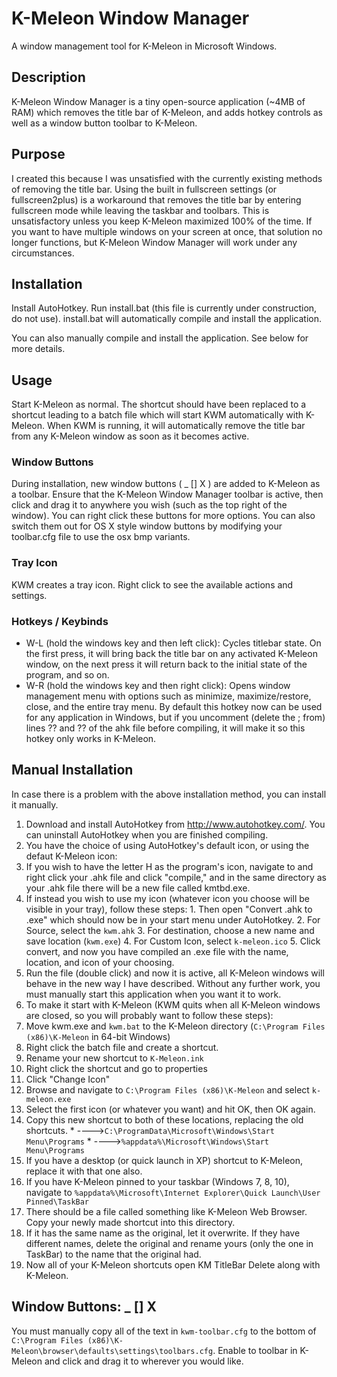 # K-Meleon Window Manager
A window management tool for K-Meleon in Microsoft Windows.

## Description
K-Meleon Window Manager is a tiny open-source application (~4MB of RAM) which removes the title bar of K-Meleon, and adds hotkey controls as well as a window button toolbar to K-Meleon.

## Purpose
I created this because I was unsatisfied with the currently existing methods of removing the title bar. Using the built in fullscreen settings (or fullscreen2plus) is a workaround that removes the title bar by entering fullscreen mode while leaving the taskbar and toolbars. This is unsatisfactory unless you keep K-Meleon maximized 100% of the time. If you want to have multiple windows on your screen at once, that solution no longer functions, but K-Meleon Window Manager will work under any circumstances.

## Installation
Install AutoHotkey. Run install.bat (this file is currently under construction, do not use). install.bat will automatically compile and install the application.

You can also manually compile and install the application. See below for more details.

## Usage
Start K-Meleon as normal. The shortcut should have been replaced to a shortcut leading to a batch file which will start KWM automatically with K-Meleon. When KWM is running, it will automatically remove the title bar from any K-Meleon window as soon as it becomes active.

### Window Buttons
During installation, new window buttons ( _ [] X ) are added to K-Meleon as a toolbar. Ensure that the K-Meleon Window Manager toolbar is active, then click and drag it to anywhere you wish (such as the top right of the window). You can right click these buttons for more options. You can also switch them out for OS X style window buttons by modifying your toolbar.cfg file to use the osx bmp variants.

### Tray Icon
KWM creates a tray icon. Right click to see the available actions and settings.

### Hotkeys / Keybinds
* W-L (hold the windows key and then left click): Cycles titlebar state. On the first press, it will bring back the title bar on any activated K-Meleon window, on the next press it will return back to the initial state of the program, and so on.
* W-R (hold the windows key and then right click): Opens window management menu with options such as minimize, maximize/restore, close, and the entire tray menu. By default this hotkey now can be used for any application in Windows, but if you uncomment (delete the ; from) lines ?? and ?? of the ahk file before compiling, it will make it so this hotkey only works in K-Meleon.

## Manual Installation
In case there is a problem with the above installation method, you can install it manually.
1. Download and install AutoHotkey from http://www.autohotkey.com/. You can uninstall AutoHotkey when you are finished compiling.
2. You have the choice of using AutoHotkey's default icon, or using the defaut K-Meleon icon:
  1. If you wish to have the letter H as the program's icon, navigate to and right click your .ahk file and click "compile," and in the same directory as your .ahk file there will be a new file called kmtbd.exe.
  2. If instead you wish to use my icon (whatever icon you choose will be visible in your tray), follow these steps: 
    1. Then open "Convert .ahk to .exe" which should now be in your start menu under AutoHotkey.
    2. For Source, select the ```kwm.ahk```
    3. For destination, choose a new name and save location (```kwm.exe```)
    4. For Custom Icon, select ```k-meleon.ico```
    5. Click convert, and now you have compiled an .exe file with the name, location, and icon of your choosing.
3. Run the file (double click) and now it is active, all K-Meleon windows will behave in the new way I have described. Without any further work, you must manually start this application when you want it to work.
4. To make it start with K-Meleon (KWM quits when all K-Meleon windows are closed, so you will probably want to follow these steps):
  1. Move kwm.exe and ```kwm.bat``` to the K-Meleon directory (```C:\Program Files (x86)\K-Meleon``` in 64-bit Windows)
  2. Right click the batch file and create a shortcut.
  3. Rename your new shortcut to ```K-Meleon.ink```
  4. Right click the shortcut and go to properties
  5. Click "Change Icon"
  6. Browse and navigate to ```C:\Program Files (x86)\K-Meleon``` and select ```k-meleon.exe```
  7. Select the first icon (or whatever you want) and hit OK, then OK again.
  8. Copy this new shortcut to both of these locations, replacing the old shortcuts.
    * ---->```C:\ProgramData\Microsoft\Windows\Start Menu\Programs```
    * ---->```%appdata%\Microsoft\Windows\Start Menu\Programs```
  9. If you have a desktop (or quick launch in XP) shortcut to K-Meleon, replace it with that one also.
  10. If you have K-Meleon pinned to your taskbar (Windows 7, 8, 10), navigate to ```%appdata%\Microsoft\Internet Explorer\Quick Launch\User Pinned\TaskBar```
  11. There should be a file called something like K-Meleon Web Browser. Copy your newly made shortcut into this directory.
  12. If it has the same name as the original, let it overwrite. If they have different names, delete the original and rename yours (only the one in TaskBar) to the name that the original had.
  13. Now all of your K-Meleon shortcuts open KM TitleBar Delete along with K-Meleon.

## Window Buttons: _ [] X 
You must manually copy all of the text in ```kwm-toolbar.cfg``` to the bottom of ```C:\Program Files (x86)\K-Meleon\browser\defaults\settings\toolbars.cfg```. Enable to toolbar in K-Meleon and click and drag it to wherever you would like.
